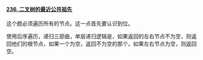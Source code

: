 #### [236. 二叉树的最近公共祖先](https://leetcode.cn/problems/lowest-common-ancestor-of-a-binary-tree/)

这个题必须遍历所有的节点。这一点首先要认识到位。

使用后序遍历，递归三部曲，单层递归逻辑是，如果返回的左右节点不为空，则返回他们的根节点，如果一个为空，返回不为空的那个，如果左右节点为空，则返回空。

